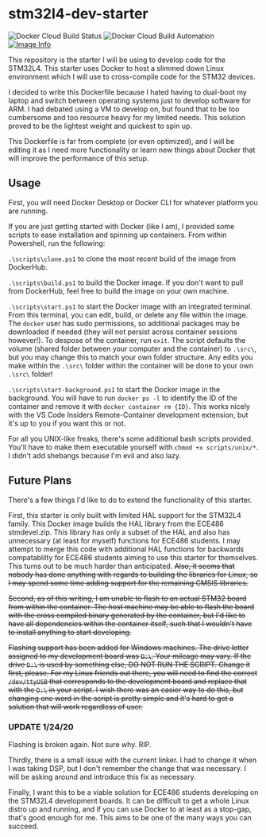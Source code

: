 # stm32l4-dev-starter

![Docker Cloud Build Status](https://img.shields.io/docker/cloud/build/iburistu/stm32l4-dev-starter) ![Docker Cloud Build Automation](https://img.shields.io/docker/cloud/automated/iburistu/stm32l4-dev-starter) [![Image Info](https://images.microbadger.com/badges/image/iburistu/stm32l4-dev-starter.svg)](https://microbadger.com/images/iburistu/stm32l4-dev-starter "Get your own image badge on microbadger.com")

This repository is the starter I will be using to develop code for the STM32L4.  This starter uses Docker to host a slimmed down Linux environment which I will use to cross-compile code for the STM32 devices.

I decided to write this Dockerfile because I hated having to dual-boot my laptop and switch between operating systems just to develop software for ARM.  I had debated using a VM to develop on, but found that to be too cumbersome and too resource heavy for my limited needs.  This solution proved to be the lightest weight and quickest to spin up.

This Dockerfile is far from complete (or even optimized), and I will be editing it as I need more functionality or learn new things about Docker that will improve the performance of this setup.

## Usage

First, you will need Docker Desktop or Docker CLI for whatever platform you are running.

If you are just getting started with Docker (like I am), I provided some scripts to ease installation and spinning up containers.  From within Powershell, run the following:

`.\scripts\clone.ps1` to clone the most recent build of the image from DockerHub.

`.\scripts\build.ps1` to build the Docker image.  If you don't want to pull from DockerHub, feel free to build the image on your own machine.

`.\scripts\start.ps1` to start the Docker image with an integrated terminal.  From this terminal, you can edit, build, or delete any file within the image.  The `docker` user has sudo permissions, so additional packages may be downloaded if needed (they will not persist across container sessions however!).  To despose of the container, run `exit`.  The script defaults the volume (shared folder between your computer and the container) to `.\src\`, but you may change this to match your own folder structure.  Any edits you make within the `.\src\` folder within the container will be done to your own `.\src\` folder!

`.\scripts\start-background.ps1` to start the Docker image in the background.  You will have to run `docker ps -l` to identify the ID of the container and remove it with `docker container rm {ID}`.  This works nicely with the VS Code Insiders Remote-Container development extension, but it's up to you if you want this or not.

For all you UNIX-like freaks, there's some additional bash scripts provided.  You'll have to make them executable yourself with `chmod +x scripts/unix/*`.  I didn't add shebangs because I'm evil and also lazy.

## Future Plans

There's a few things I'd like to do to extend the functionality of this starter.

First, this starter is only built with limited HAL support for the STM32L4 family.  This Docker image builds the HAL library from the ECE486 stmdevel.zip.  This library has only a subset of the HAL and also has unnecessary (at least for myself) functions for ECE486 students.  I may attempt to merge this code with additional HAL functions for backwards compatablilty for ECE486 students aiming to use this starter for themselves.  This turns out to be much harder than anticipated.  ~~Also, it seems that nobody has done anything with regards to building the libraries for Linux, so I may spend some time adding support for the remaining CMSIS libraries.~~

~~Second, as of this writing, I am unable to flash to an actual STM32 board from within the container.  The host machine may be able to flash the board with the cross compiled binary generated by the container, but I'd like to have all dependencies within the container itself, such that I wouldn't have to install anything to start developing.~~

~~Flashing support has been added for Windows machines.  The drive letter assigned to my development board was `D:\`.  Your mileage may vary.  If the drive `D:\` is used by something else, DO NOT RUN THE SCRIPT.  Change it first, please.  For my Linux friends out there, you will need to find the correct `/dev/ttyUSB` that corresponds to the development board and replace that with the `D:\` in your script.  I wish there was an easier way to do this, but changing one word in the script is pretty simple and it's hard to get a solution that will work regardless of user.~~

### UPDATE 1/24/20

Flashing is broken again.  Not sure why.  RIP.

Thirdly, there is a small issue with the current linker.  I had to change it when I was taking DSP, but I don't remember the change that was necessary.  I will be asking around and introduce this fix as necessary.

Finally, I want this to be a viable solution for ECE486 students developing on the STM32L4 development boards.  It can be difficult to get a whole Linux distro up and running, and if you can use Docker to at least as a stop-gap, that's good enough for me.  This aims to be one of the many ways you can succeed.
